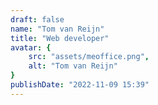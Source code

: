 ```yaml
---
draft: false
name: "Tom van Reijn"
title: "Web developer"
avatar: {
    src: "assets/meoffice.png",
    alt: "Tom van Reijn"
}
publishDate: "2022-11-09 15:39"
---
```

